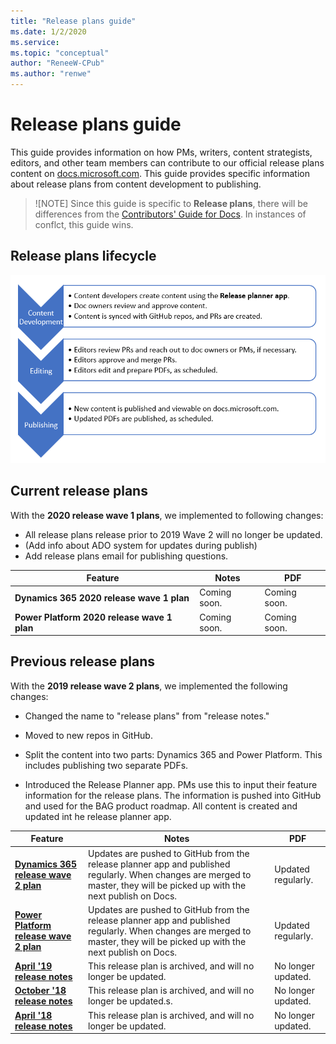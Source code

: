 ```yaml
---
title: "Release plans guide"
ms.date: 1/2/2020
ms.service: 
ms.topic: "conceptual"
author: "ReneeW-CPub"
ms.author: "renwe"
---
```


# Release plans guide

This guide provides information on how PMs, writers, content strategists, editors, and other team members can contribute to our official release plans content on [docs.microsoft.com](https://docs.microsoft.com/business-applications-release-notes/). This guide provides specific information about release plans from content development to publishing. 

> ![NOTE]
> Since this guide is specific to **Release plans**, there will be differences from the [Contributors' Guide for Docs](contributors-guide.md). In instances of conflct, this guide wins.

## Release plans lifecycle

![Release plans lifecycle flow](media/lifecycle-flow.PNG "Release plans lifecycle flow")


## Current release plans

With the **2020 release wave 1 plans**, we implemented to following changes: 
- All release plans release prior to 2019 Wave 2 will no longer be updated.
- (Add info about ADO system for updates during publish)
- Add release plans email for publishing questions.

| Feature | Notes | PDF |
| -- | -- | -- |
| **Dynamics 365 2020 release wave 1 plan** | Coming soon. | Coming soon. |
| **Power Platform 2020 release wave 1 plan** | Coming soon. | Coming soon. |

## Previous release plans

With the **2019 release wave 2 plans**, we implemented the following changes:
- Changed the name to "release plans" from "release notes."

- Moved to new repos in GitHub.

- Split the content into two parts: Dynamics 365 and Power Platform. This includes publishing two separate PDFs.  

- Introduced the Release Planner app. PMs use this to input their feature information for the release plans. The information is pushed into GitHub and used for the BAG product roadmap. All content is created and updated int he release planner app.

| Feature | Notes | PDF |
| -- | -- | -- |
| **[Dynamics 365 release wave 2 plan](https://docs.microsoft.com/en-us/dynamics365-release-plan/2019wave2/)** | Updates are pushed to GitHub from the release planner app and published regularly. When changes are merged to master, they will be picked up with the next publish on Docs. | Updated regularly. |
| **[Power Platform release wave 2 plan](https://docs.microsoft.com/en-us/power-platform-release-plan/2019wave2/)** | Updates are pushed to GitHub from the release planner app and published regularly. When changes are merged to master, they will be picked up with the next publish on Docs. | Updated regularly. |
| **[April '19 release notes](https://docs.microsoft.com/en-us/business-applications-release-notes/April19/index)** | This release plan is archived, and will no longer be updated. | No longer updated. |
| **[October '18 release notes](https://docs.microsoft.com/en-us/business-applications-release-notes/October18/index)** | This release plan is archived, and will no longer be updated.s. | No longer updated. |
| **[April '18 release notes](https://docs.microsoft.com/en-us/business-applications-release-notes/April18/index)** | This release plan is archived, and will no longer be updated. | No longer updated. | 


